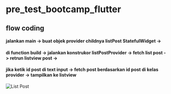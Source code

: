 # pre_test_bootcamp_flutter

## flow coding
#### jalankan main -> buat objek provider childnya listPost StatefulWidget ->
#### di function build -> jalankan konstrukor listPostProvider -> fetch list post -> retrun listview post ->
#### jika ketik id post di text input -> fetch post berdasarkan id post di kelas provider -> tampilkan ke listview 



![List Post](https://drive.google.com/file/d/1HTHA6b1LT94zxqLUOYU-TXhaGKnExWMG/view?usp=sharing)
